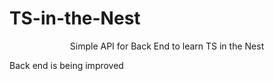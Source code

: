 # TS-in-the-Nest

<p align='center'>Simple API for Back End to learn TS in the Nest</p>

Back end is being improved

